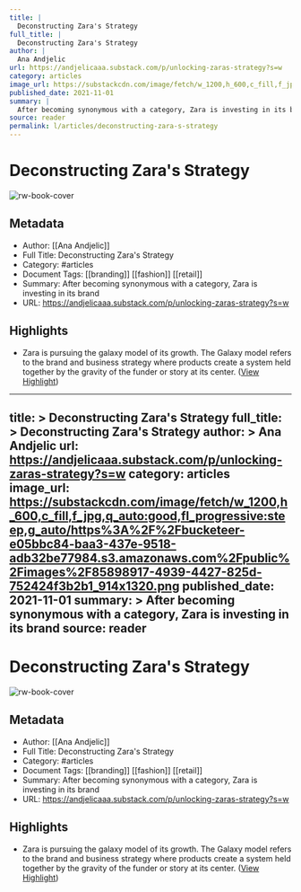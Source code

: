 ```yaml
---
title: |
  Deconstructing Zara's Strategy
full_title: |
  Deconstructing Zara's Strategy
author: |
  Ana Andjelic
url: https://andjelicaaa.substack.com/p/unlocking-zaras-strategy?s=w
category: articles
image_url: https://substackcdn.com/image/fetch/w_1200,h_600,c_fill,f_jpg,q_auto:good,fl_progressive:steep,g_auto/https%3A%2F%2Fbucketeer-e05bbc84-baa3-437e-9518-adb32be77984.s3.amazonaws.com%2Fpublic%2Fimages%2F85898917-4939-4427-825d-752424f3b2b1_914x1320.png
published_date: 2021-11-01
summary: |
  After becoming synonymous with a category, Zara is investing in its brand
source: reader
permalink: l/articles/deconstructing-zara-s-strategy
---
```

# Deconstructing Zara's Strategy

![rw-book-cover](https://substackcdn.com/image/fetch/w_1200,h_600,c_fill,f_jpg,q_auto:good,fl_progressive:steep,g_auto/https%3A%2F%2Fbucketeer-e05bbc84-baa3-437e-9518-adb32be77984.s3.amazonaws.com%2Fpublic%2Fimages%2F85898917-4939-4427-825d-752424f3b2b1_914x1320.png)

## Metadata
- Author: [[Ana Andjelic]]
- Full Title: Deconstructing Zara's Strategy
- Category: #articles
- Document Tags: [[branding]] [[fashion]] [[retail]] 
- Summary: After becoming synonymous with a category, Zara is investing in its brand
- URL: https://andjelicaaa.substack.com/p/unlocking-zaras-strategy?s=w

## Highlights
- Zara is pursuing the galaxy model of its growth. The Galaxy model refers to the brand and business strategy where products create a system held together by the gravity of the funder or story at its center. ([View Highlight](https://read.readwise.io/read/01hj8exxbb75zzz5vcck8ew2jy))


---
title: >
  Deconstructing Zara's Strategy
full_title: >
  Deconstructing Zara's Strategy
author: >
  Ana Andjelic
url: https://andjelicaaa.substack.com/p/unlocking-zaras-strategy?s=w
category: articles
image_url: https://substackcdn.com/image/fetch/w_1200,h_600,c_fill,f_jpg,q_auto:good,fl_progressive:steep,g_auto/https%3A%2F%2Fbucketeer-e05bbc84-baa3-437e-9518-adb32be77984.s3.amazonaws.com%2Fpublic%2Fimages%2F85898917-4939-4427-825d-752424f3b2b1_914x1320.png
published_date: 2021-11-01
summary: >
  After becoming synonymous with a category, Zara is investing in its brand
source: reader
---
# Deconstructing Zara's Strategy

![rw-book-cover](https://substackcdn.com/image/fetch/w_1200,h_600,c_fill,f_jpg,q_auto:good,fl_progressive:steep,g_auto/https%3A%2F%2Fbucketeer-e05bbc84-baa3-437e-9518-adb32be77984.s3.amazonaws.com%2Fpublic%2Fimages%2F85898917-4939-4427-825d-752424f3b2b1_914x1320.png)

## Metadata
- Author: [[Ana Andjelic]]
- Full Title: Deconstructing Zara's Strategy
- Category: #articles
- Document Tags: [[branding]] [[fashion]] [[retail]] 
- Summary: After becoming synonymous with a category, Zara is investing in its brand
- URL: https://andjelicaaa.substack.com/p/unlocking-zaras-strategy?s=w

## Highlights
- Zara is pursuing the galaxy model of its growth. The Galaxy model refers to the brand and business strategy where products create a system held together by the gravity of the funder or story at its center. ([View Highlight](https://read.readwise.io/read/01hj8exxbb75zzz5vcck8ew2jy))


